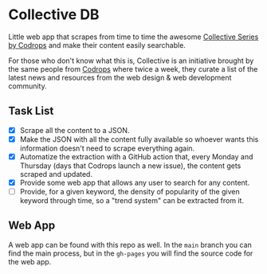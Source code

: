 # Collective DB
Little web app that scrapes from time to time the awesome [Collective Series by Codrops](https://tympanus.net/codrops/collective/) and make their content easily searchable.

For those who don't know what this is, Collective is an initiative brought by the same people from [Codrops](https://tympanus.net/codrops/) where twice a week, they curate a list of the latest news and resources from the web design & web development community.


## Task List
* [x] Scrape all the content to a JSON.
* [x] Make the JSON with all the content fully available so whoever wants this information doesn't need to scrape everything again.
* [x] Automatize the extraction with a GitHub action that, every Monday and Thursday (days that Codrops launch a new issue), the content gets scraped and updated.
* [x] Provide some web app that allows any user to search for any content.
* [ ] Provide, for a given keyword, the density of popularity of the given keyword through time, so a "trend system" can be extracted from it.

## Web App
A web app can be found with this repo as well. In the `main` branch you can find the main process, but in the `gh-pages` you will find the source code for the web app.

